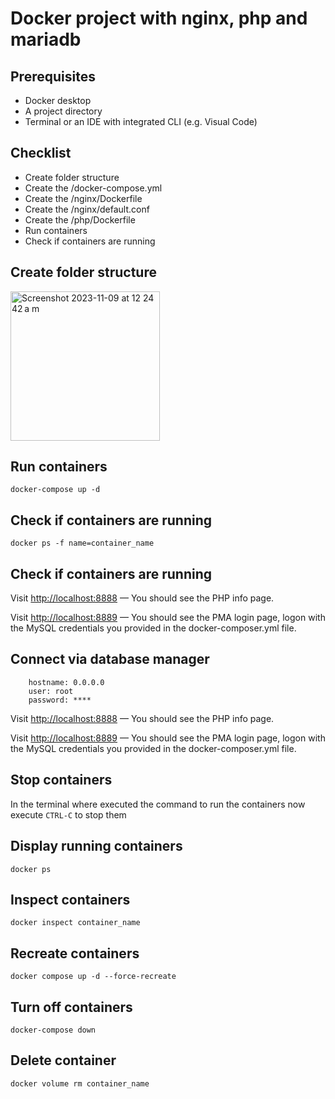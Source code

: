 # Docker project with nginx, php and mariadb

## Prerequisites

- Docker desktop
- A project directory
- Terminal or an IDE with integrated CLI (e.g. Visual Code)

## Checklist

- Create folder structure
- Create the /docker-compose.yml
- Create the /nginx/Dockerfile
- Create the /nginx/default.conf
- Create the /php/Dockerfile
- Run containers
- Check if containers are running

## Create folder structure

<img width="239" alt="Screenshot 2023-11-09 at 12 24 42 a m" src="https://github.com/lemmusm/nginx-php-mariadb-docker/assets/17265234/315a1b23-d64d-4529-a9fe-34224c0588ba">

## Run containers

`docker-compose up -d`

## Check if containers are running

`docker ps -f name=container_name`

## Check if containers are running

Visit [http://localhost:8888](http://localhost:8080) — You should see the PHP info page.

Visit [http://localhost:8889](http://localhost:8081) — You should see the PMA login page, logon with the MySQL credentials you provided in the docker-composer.yml file.

## Connect via database manager

```
    hostname: 0.0.0.0
    user: root
    password: ****
```

Visit [http://localhost:8888](http://localhost:8080) — You should see the PHP info page.

Visit [http://localhost:8889](http://localhost:8081) — You should see the PMA login page, logon with the MySQL credentials you provided in the docker-composer.yml file.

## Stop containers

In the terminal where executed the command to run the containers now execute `CTRL-C` to stop them

## Display running containers

`docker ps`

## Inspect containers

`docker inspect container_name`

## Recreate containers

`docker compose up -d --force-recreate`

## Turn off containers

`docker-compose down`

## Delete container

`docker volume rm container_name`

